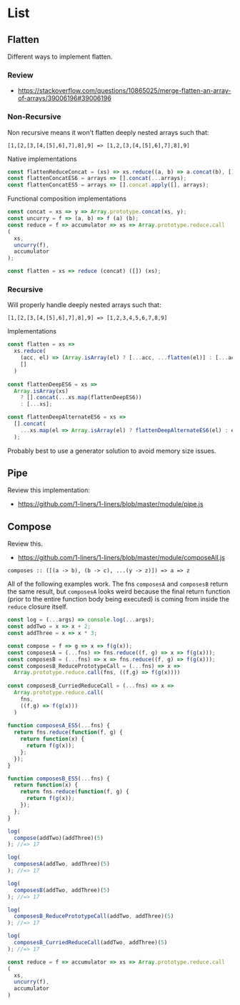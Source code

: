 # List

## Flatten

Different ways to implement flatten.

### Review

* https://stackoverflow.com/questions/10865025/merge-flatten-an-array-of-arrays/39006196#39006196

### Non-Recursive

Non recursive means it won't flatten deeply nested arrays such that:

```
[1,[2,[3,[4,[5],6],7],8],9] => [1,2,[3,[4,[5],6],7],8],9]
```

Native implementations

```js
const flattenReduceConcat = (xs) => xs.reduce((a, b) => a.concat(b), []);
const flattenConcatES6 = arrays => [].concat(...arrays);
const flattenConcatES5 = arrays => [].concat.apply([], arrays);
```

Functional composition implementations

```js
const concat = xs => y => Array.prototype.concat(xs, y);
const uncurry = f => (a, b) => f (a) (b);
const reduce = f => accumulator => xs => Array.prototype.reduce.call
(
  xs,
  uncurry(f),
  accumulator
);

const flatten = xs => reduce (concat) ([]) (xs);
```

### Recursive

Will properly handle deeply nested arrays such that:

```
[1,[2,[3,[4,[5],6],7],8],9] => [1,2,3,4,5,6,7,8,9]
```

Implementations

```js
const flatten = xs =>
  xs.reduce(
    (acc, el) => (Array.isArray(el) ? [...acc, ...flatten(el)] : [...acc, el]),
    []
  )
  
const flattenDeepES6 = xs =>
  Array.isArray(xs)
    ? [].concat(...xs.map(flattenDeepES6))
    : [...xs];

const flattenDeepAlternateES6 = xs =>
  [].concat(
    ...xs.map(el => Array.isArray(el) ? flattenDeepAlternateES6(el) : el)
  );
```

Probably best to use a generator solution to avoid memory size issues.

## Pipe

Review this implementation:

* https://github.com/1-liners/1-liners/blob/master/module/pipe.js

## Compose

Review this.

* https://github.com/1-liners/1-liners/blob/master/module/composeAll.js

```
composes :: ([(a -> b), (b -> c), ...(y -> z)]) => a => z
```

All of the following examples work. The fns `composesA` and `composesB` 
return the same result, but `composesA` looks weird because the final return 
function (prior to the entire function body being executed) is 
coming from inside the `reduce` closure itself.

```js
const log = (...args) => console.log(...args);
const addTwo = x => x + 2;
const addThree = x => x * 3;

const compose = f => g => x => f(g(x));
const composesA = (...fns) => fns.reduce((f, g) => x => f(g(x)));
const composesB = (...fns) => x => fns.reduce((f, g) => f(g(x)));
const composesB_ReducePrototypeCall = (...fns) => x =>   
  Array.prototype.reduce.call(fns, ((f,g) => f(g(x))))
  
const composesB_CurriedReduceCall = (...fns) => x =>   
  Array.prototype.reduce.call(
    fns, 
    ((f,g) => f(g(x)))
  )
  
function composesA_ES5(...fns) {
  return fns.reduce(function(f, g) {
    return function(x) {
      return f(g(x));
    };
  });
}

function composesB_ES5(...fns) {
  return function(x) {
    return fns.reduce(function(f, g) {
      return f(g(x));
    });
  };
}

log(
  compose(addTwo)(addThree)(5)
); //=> 17

log(
  composesA(addTwo, addThree)(5)
); //=> 17

log(
  composesB(addTwo, addThree)(5)
); //=> 17

log(
  composesB_ReducePrototypeCall(addTwo, addThree)(5)
); //=> 17

log(
  composesB_CurriedReduceCall(addTwo, addThree)(5)
); //=> 17

const reduce = f => accumulator => xs => Array.prototype.reduce.call
(
  xs,
  uncurry(f),
  accumulator
)
```